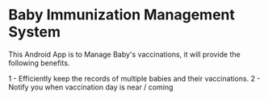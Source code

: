 # Baby Immunization Management System

This Android App is to Manage Baby's vaccinations, it will provide the following benefits.

1 - Efficiently keep the records of multiple babies and their vaccinations.<be>
2 - Notify you when vaccination day is near / coming
